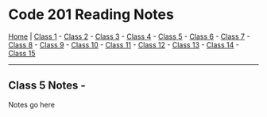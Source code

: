 # Code 201 Reading Notes

[Home](README.md) | 
[Class 1](https://melanie-johnston.github.io/reading-notes/201/class1) -
[Class 2](https://melanie-johnston.github.io/reading-notes/201/class2) -
[Class 3](https://melanie-johnston.github.io/reading-notes/201/class3) -
[Class 4](https://melanie-johnston.github.io/reading-notes/201/class4) -
[Class 5](https://melanie-johnston.github.io/reading-notes/201/class5) -
[Class 6](https://melanie-johnston.github.io/reading-notes/201/class6) -
[Class 7](https://melanie-johnston.github.io/reading-notes/201/class7) -
[Class 8](https://melanie-johnston.github.io/reading-notes/201/class8) -
[Class 9](https://melanie-johnston.github.io/reading-notes/201/class9) -
[Class 10](https://melanie-johnston.github.io/reading-notes/201/class10) -
[Class 11](https://melanie-johnston.github.io/reading-notes/201/class11) -
[Class 12](https://melanie-johnston.github.io/reading-notes/201/class12) -
[Class 13](https://melanie-johnston.github.io/reading-notes/201/class13) -
[Class 14](https://melanie-johnston.github.io/reading-notes/201/class14) -
[Class 15](https://melanie-johnston.github.io/reading-notes/201/class15)


---

## Class 5 Notes - 

Notes go here